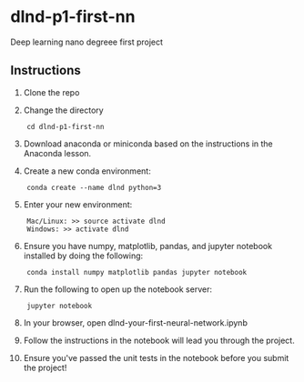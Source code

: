 # dlnd-p1-first-nn
Deep learning nano degreee first project


## Instructions
1. Clone the repo

2. Change the directory 
```
    cd dlnd-p1-first-nn
```
3. Download anaconda or miniconda based on the instructions in the Anaconda lesson.

4. Create a new conda environment:
```
    conda create --name dlnd python=3
```
5. Enter your new environment:
```
    Mac/Linux: >> source activate dlnd
    Windows: >> activate dlnd
```
6. Ensure you have numpy, matplotlib, pandas, and jupyter notebook installed by doing the following:
```
    conda install numpy matplotlib pandas jupyter notebook
```

7. Run the following to open up the notebook server:
```
    jupyter notebook
```
8. In your browser, open dlnd-your-first-neural-network.ipynb

9. Follow the instructions in the notebook will lead you through the project.

10. Ensure you've passed the unit tests in the notebook before you submit the project!
